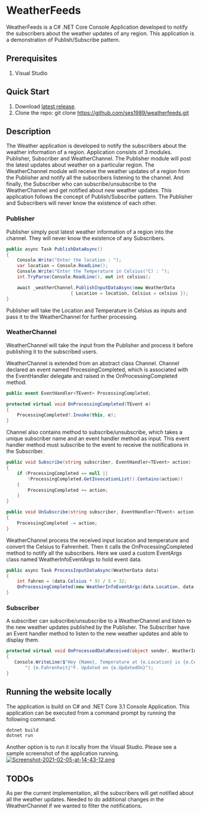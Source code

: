 # WeatherFeeds

WeatherFeeds is a C# .NET Core Console Application developed to notify the subscribers about the weather updates of any region. This application is a demonstration of Publish/Subscribe pattern.

## Prerequisites
1. Visual Studio

## Quick Start

1. Download [latest release](https://github.com/ses1989/weatherfeeds/archive/master.zip).
2. Clone the repo: git clone https://github.com/ses1989/weatherfeeds.git

## Description


The Weather application is developed to notify the subscribers about the weather information of a region. Application consists of 3 modules. Publisher, Subscriber and WeatherChannel. The Publisher module will post the latest updates about weather on a particular region. The WeatherChannel module will receive the weather updates of a region from the Publisher and notify all the subscribers listening to the channel. And finally, the Subscriber who can subscribe/unsubscribe to the WeatherChannel and get notified about new weather updates. This application follows the concept of Publish/Subscribe pattern. The Publisher and Subscribers will never know the existence of each other.



### Publisher
Publisher simply post latest weather information of a region into the channel. They will never know the existence of any Subscribers.
```c#
public async Task PublishDataAsync()
{
    Console.Write("Enter the location : ");
    var location = Console.ReadLine();
    Console.Write("Enter the Temperature in Celsius(°C) : ");
    int.TryParse(Console.ReadLine(), out int celsius);

    await _weatherChannel.PublishInputDataAsync(new WeatherData 
                        { Location = location, Celsius = celsius });
}
```
Publisher will take the Location and Temperature in Celsius as inputs and pass it to the WeatherChannel for further processing. 

### WeatherChannel
WeatherChannel will take the input from the Publisher and process it before publishing it to the subscribed users. 


WeatherChannel is extended from an abstract class Channel<TEvent>. Channel<TEvent> declared an event named ProcessingCompleted, which is associated with the EventHandler<TEventArgs> delegate and raised in the OnProcessingCompleted method.
```c#
public event EventHandler<TEvent> ProcessingCompleted;

protected virtual void OnProcessingCompleted(TEvent e)
{
    ProcessingCompleted?.Invoke(this, e);
}
```
Channel<TEvent> also contains method to subscribe/unsubscribe, which takes a unique subscriber name and an event handler method as input. This event handler method must subscribe to the event to receive the notifications in the Subscriber.
```c#
public void Subscribe(string subscriber, EventHandler<TEvent> action)
{
    if (ProcessingCompleted == null || 
        !ProcessingCompleted.GetInvocationList().Contains(action))
    {
        ProcessingCompleted += action;
    }
}

public void UnSubscribe(string subscriber, EventHandler<TEvent> action)
{
    ProcessingCompleted -= action;
}
```

WeatherChannel process the received input location and temperature and convert the Celsius to Fahrenheit. Then it calls the OnProcessingCompleted method to notify all the subscribers. Here we used a custom EventArgs class named WeatherInfoEventArgs to hold event data.
```c#
public async Task ProcessInputDataAsync(WeatherData data)
{
    int fahren = (data.Celsius * 9) / 5 + 32;
    OnProcessingCompleted(new WeatherInfoEventArgs(data.Location, data.Celsius, fahren));
}
```
### Subscriber
A subscriber can subscribe/unsubscribe to a WeatherChannel and listen to the new weather updates published by the Publisher. The Subscriber have an Event handler method to listen to the new weather updates and able to display them.
```c#
protected virtual void OnProcessedDataReceived(object sender, WeatherInfoEventArgs e)
{
   Console.WriteLine($"Hey {Name}, Temperature at {e.Location} is {e.Celsius}°C" +
       "| {e.Fahrenheit}°F. Updated on {e.UpdatedOn}");
}
```

## Running the website locally
The application is build on C# and .NET Core 3.1 Console Application. This application can be executed from a command prompt by running the following command.

```cmd
dotnet build
dotnet run
```
Another option is to run it locally from the Visual Studio.
Please see a sample screenshot of the application running.
[![Screenshot-2021-02-05-at-14-43-12.png](https://i.postimg.cc/QxVb9x3W/Screenshot-2021-02-05-at-14-43-12.png)](https://postimg.cc/jL0NBTCs)

## TODOs
As per the current implementation, all the subscribers will get notified about all the weather updates. Needed to do additional changes in the WeatherChannel if we wanted to filter the notifications.

